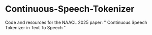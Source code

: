 # Continuous-Speech-Tokenizer
Code and resources for the NAACL 2025 paper: " Continuous Speech Tokenizer in Text To Speech "
